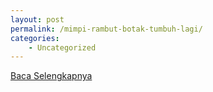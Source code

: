 ```yaml
---
layout: post
permalink: /mimpi-rambut-botak-tumbuh-lagi/
categories:
    - Uncategorized
---
```


[Baca Selengkapnya](/10)